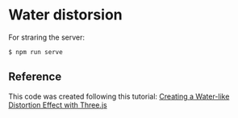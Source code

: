 # Water distorsion

For straring the server:

```
$ npm run serve
```

## Reference

This code was created following this tutorial: [Creating a Water-like Distortion Effect with Three.js](https://tympanus.net/codrops/2019/10/08/creating-a-water-like-distortion-effect-with-three-js/)
